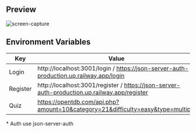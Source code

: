 ## Preview
![screen-capture](https://user-images.githubusercontent.com/65301817/235374416-bffaba01-517b-48ad-b72b-6e50ba812e9a.gif)

## Environment Variables

| Key  |  Value |
|---|---|
|Login| http://localhost:3001/login / https://json-server-auth-production.up.railway.app/login  | 
|Register   | http://localhost:3001/register / https://json-server-auth-production.up.railway.app/register  |
| Quiz  |https://opentdb.com/api.php?amount=10&category=21&difficulty=easy&type=multiple   |

\* Auth use json-server-auth
